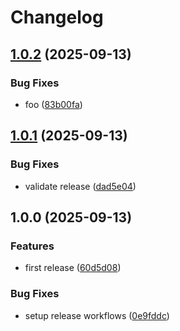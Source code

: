 # Changelog

## [1.0.2](https://github.com/jalvarezit/gsd/compare/v1.0.1...v1.0.2) (2025-09-13)


### Bug Fixes

* foo ([83b00fa](https://github.com/jalvarezit/gsd/commit/83b00faadbed44705f28726d59510062b96a70a6))

## [1.0.1](https://github.com/jalvarezit/gsd/compare/v1.0.0...v1.0.1) (2025-09-13)


### Bug Fixes

* validate release ([dad5e04](https://github.com/jalvarezit/gsd/commit/dad5e047c167e6e02e3dd8989edfb8b8b2d9b546))

## 1.0.0 (2025-09-13)


### Features

* first release ([60d5d08](https://github.com/jalvarezit/gsd/commit/60d5d089b7284ba56c42bf0a1b0ee1abde93614b))


### Bug Fixes

* setup release workflows ([0e9fddc](https://github.com/jalvarezit/gsd/commit/0e9fddcb7fb66f1460636c5ae91571d566f40182))
